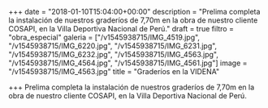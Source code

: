 +++
date = "2018-01-10T15:04:00+00:00"
description = "Prelima completa la instalación de nuestros graderíos de 7,70m en la obra de nuestro cliente COSAPI, en la Villa Deportiva Nacional de Perú."
draft = true
filtro = "obra_especial"
galeria = ["/v1545938715/IMG_4519.jpg", "/v1545938715/IMG_6220.jpg", "/v1545938715/IMG_6231.jpg", "/v1545938715/IMG_6232.jpg", "/v1545938715/IMG_4563.jpg", "/v1545938715/IMG_4564.jpg", "/v1545938715/IMG_4561.jpg"]
image = "/v1545938715/IMG_4563.jpg"
title = "Graderíos en la VIDENA"

+++
Prelima completa la instalación de nuestros graderíos de 7,70m en la obra de nuestro cliente COSAPI, en la Villa Deportiva Nacional de Perú.